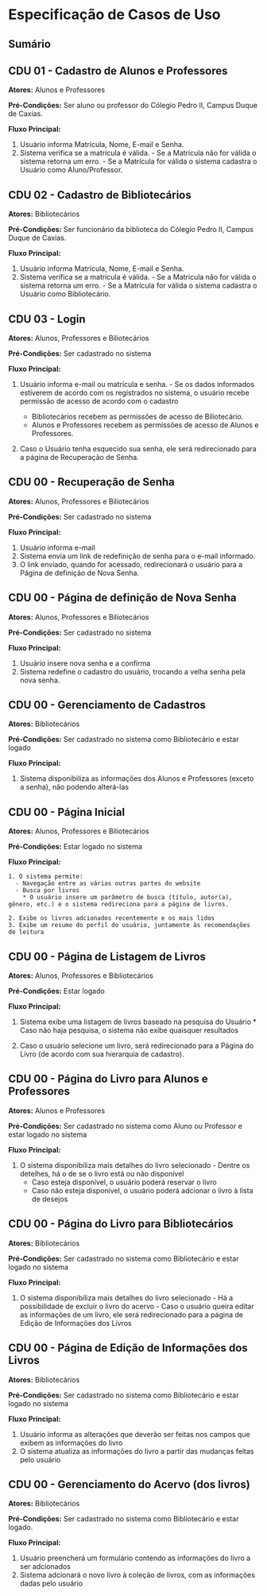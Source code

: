 # Especificação de Casos de Uso

## Sumário

## CDU 01 - Cadastro de Alunos e Professores

**Atores:** Alunos e Professores

**Pré-Condições:** Ser aluno ou professor do Cólegio Pedro II, Campus Duque de Caxias.

**Fluxo Principal:**

  1. Usuário informa Matrícula, Nome, E-mail e Senha.
  2. Sistema verifica se a matrícula é válida.
    - Se a Matrícula não for válida o sistema retorna um erro.
    - Se a Matrícula for válida o sistema cadastra o Usuário como Aluno/Professor.

## CDU 02 - Cadastro de Bibliotecários

**Atores:** Bibliotecários

**Pré-Condições:** Ser funcionário da biblioteca do Cólegio Pedro II, Campus Duque de Caxias.

**Fluxo Principal:**

  1. Usuário informa Matrícula, Nome, E-mail e Senha.
  2. Sistema verifica se a matrícula é válida.
    - Se a Matrícula não for válida o sistema retorna um erro.
    - Se a Matrícula for válida o sistema cadastra o Usuário como Bibliotecário.

## CDU 03 - Login

**Atores:** Alunos, Professores e Biliotecários

**Pré-Condições:** Ser cadastrado no sistema

**Fluxo Principal:**

  1. Usuário informa e-mail ou matrícula e senha.
    - Se os dados informados estiverem de acordo com os registrados no sistema, o usuário recebe permissão de acesso de acordo com o cadastro
      * Bibliotecários recebem as permissões de acesso de Biliotecário.
      * Alunos e Professores recebem as permissões de acesso de Alunos e Professores.

  2. Caso o Usuário tenha esquecido sua senha, ele será redirecionado para a página de Recuperação de Senha.

## CDU 00 - Recuperação de Senha

**Atores:** Alunos, Professores e Biliotecários

**Pré-Condições:** Ser cadastrado no sistema

**Fluxo Principal:**

  1. Usuário informa e-mail
  2. Sistema envia um link de redefinição de senha para o e-mail informado.
  3. O link enviado, quando for acessado, redirecionará o usuário para a Página de definição de Nova Senha.

## CDU 00 - Página de definição de Nova Senha

**Atores:** Alunos, Professores e Biliotecários

**Pré-Condições:** Ser cadastrado no sistema

**Fluxo Principal:**

  1. Usuário insere nova senha e a confirma
  2. Sistema redefine o cadastro do usuário, trocando a velha senha pela nova senha.

## CDU 00 - Gerenciamento de Cadastros

**Atores:** Bibliotecários

**Pré-Condições:** Ser cadastrado no sistema como Bibliotecário e estar logado

**Fluxo Principal:**

  1. Sistema disponibiliza as informações dos Alunos e Professores (exceto a senha), não podendo alterá-las

## CDU 00 - Página Inicial

**Atores:** Alunos, Professores e Biliotecários

**Pré-Condições:** Estar logado no sistema

**Fluxo Principal:**

    1. O sistema permite:
      - Navegação entre as várias outras partes do website
      - Busca por livros
        * O usuário insere um parâmetro de busca (título, autor(a), gênero, etc.) e o sistema redireciona para a página de livros.

    2. Exibe os livros adcionados recentemente e os mais lidos
    3. Exibe um resumo do perfil do usuário, juntamente às recomendações de leitura

## CDU 00 - Página de Listagem de Livros

**Atores:** Alunos, Professores e Bibliotecários

**Pré-Condições:** Estar logado

**Fluxo Principal:**

  1. Sistema exibe uma listagem de livros baseado na pesquisa do Usuário
    * Caso não haja pesquisa, o sistema não exibe quaisquer resultados

  2. Caso o usuário selecione um livro, será redirecionado para a Página do Livro (de acordo com sua hierarquia de cadastro).

## CDU 00 - Página do Livro para Alunos e Professores

**Atores:** Alunos e Professores

**Pré-Condições:** Ser cadastrado no sistema como Aluno ou Professor e estar logado no sistema

**Fluxo Principal:**

  1. O sistema disponibiliza mais detalhes do livro selecionado
    - Dentre os detelhes, há o de se o livro está ou não disponível
      * Caso esteja disponível, o usuário poderá reservar o livro
      * Caso não esteja disponível, o usuário poderá adcionar o livro à lista de desejos

## CDU 00 - Página do Livro para Bibliotecários

**Atores:** Bibliotecários

**Pré-Condições:** Ser cadastrado no sistema como Bibliotecário e estar logado no sistema

**Fluxo Principal:**

  1. O sistema disponibiliza mais detalhes do livro selecionado
    - Há a possibilidade de excluir o livro do acervo
    - Caso o usuário queira editar as informações de um livro, ele será redirecionado para a página de Edição de Informações dos Livros

## CDU 00 - Página de Edição de Informações dos Livros

**Atores:** Bibliotecários

**Pré-Condições:** Ser cadastrado no sistema como Bibliotecário e estar logado no sistema

**Fluxo Principal:**

  1. Usuário informa as alterações que deverão ser feitas nos campos que exibem as informações do livro
  2. O sistema atualiza as informações do livro a partir das mudanças feitas pelo usuário

## CDU 00 - Gerenciamento do Acervo (dos livros)

**Atores:** Bibliotecários

**Pré-Condições:** Ser cadastrado no sistema como Bibliotecário e estar logado.

**Fluxo Principal:**

  1. Usuário preencherá um formulário contendo as informações do livro a ser adcionados
  2. Sistema adcionará o novo livro à coleção de livros, com as informações dadas pelo usuário
